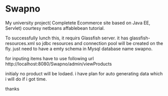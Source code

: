 # Swapno
My university project( Completete Ecommerce site based on Java EE, Servlet) courtesy netbeans affablebean tutorial. 

To successfully lunch this, it requirs Glassfish server. 
it has glassfish-resources.xml so jdbc resources and connection pool will be created on the fly. 
just need to have a emty schema in Mysql database name swapno. 


for inputing items have to use following url
http://localhost:8080/Swapno/admin/viewProducts

initialy no product will be lodaed. i have plan for auto generating data which i will do if i got time. 

thanks
